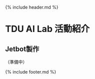 {% include header.md %} <!-- _includes内のheader.mdをインクルード -->


# TDU AI Lab 活動紹介

## Jetbot製作

（準備中）


{% include footer.md %} <!-- _includes内のfooter.mdをインクルード -->

